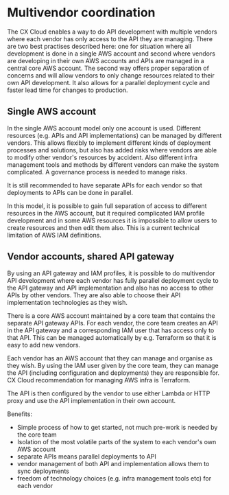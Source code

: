 # Multivendor coordination

The CX Cloud enables a way to do API development with multiple vendors where each vendor has only access to the API they are managing. There are two best practises described here: one for situation where all development is done in a single AWS account and second where vendors are developing in their own AWS accounts and APIs are managed in a central core AWS account. The second way offers proper separation of concerns and will allow vendors to only change resources related to their own API development. It also allows for a parallel deployment cycle and faster lead time for changes to production.

## Single AWS account

In the single AWS account model only one account is used. Different resources \(e.g. APIs and API implementations\) can be managed by different vendors. This allows flexibly to implement different kinds of deployment processes and solutions, but also has added risks where vendors are able to modify other vendor's resources by accident. Also different infra management tools and methods by different vendors can make the system complicated. A governance process is needed to manage risks.

It is still recommended to have separate APIs for each vendor so that deployments to APIs can be done in parallel.

In this model, it is possible to gain full separation of access to different resources in the AWS account, but it required complicated IAM profile development and in some AWS resources it is impossible to allow users to create resources and then edit them also. This is a current technical limitation of AWS IAM definitions.

## Vendor accounts, shared API gateway

By using an API gateway and IAM profiles, it is possible to do multivendor API development where each vendor has fully parallel deployment cycle to the API gateway and API implementation and also has no access to other APIs by other vendors. They are also able to choose their API implementation technologies as they wish.

There is a core AWS account maintained by a core team that contains the separate API gateway APIs. For each vendor, the core team creates an API in the API gateway and a corresponding IAM user that has access only to that API. This can be managed automatically by e.g. Terraform so that it is easy to add new vendors.

Each vendor has an AWS account that they can manage and organise as they wish. By using the IAM user given by the core team, they can manage the API \(including configuration and deployments\) they are responsible for. CX Cloud recommendation for managing AWS infra is Terraform.

The API is then configured by the vendor to use either Lambda or HTTP proxy and use the API implementation in their own account.

Benefits:

* Simple process of how to get started, not much pre-work is needed by the core team
* Isolation of the most volatile parts of the system to each vendor's own AWS account
* separate APIs means parallel deployments to API
* vendor management of both API and implementation allows them to sync deployments
* freedom of technology choices \(e.g. infra management tools etc\) for each vendor


